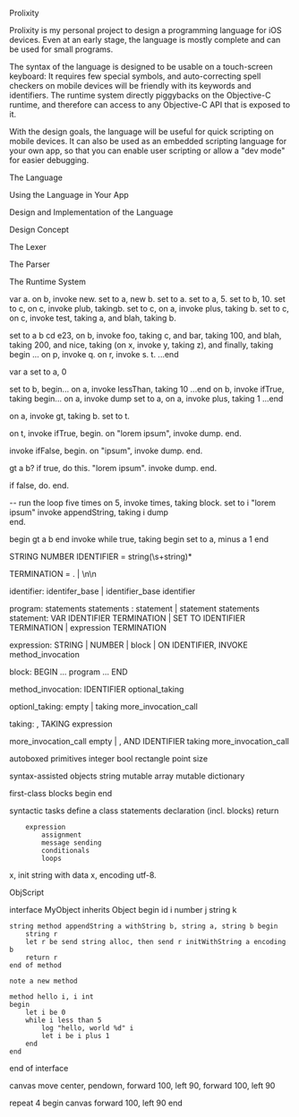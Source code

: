 Prolixity

Prolixity is my personal project to design a programming language for iOS devices. Even at an early stage, the language is mostly complete and can be used for small programs.

The syntax of the language is designed to be usable on a touch-screen keyboard: It requires few special symbols, and auto-correcting spell checkers on mobile devices will be friendly with its keywords and identifiers. The runtime system directly piggybacks on the Objective-C runtime, and therefore can access to any Objective-C API that is exposed to it.

With the design goals, the language will be useful for quick scripting on mobile devices. It can also be used as an embedded scripting language for your own app, so that you can enable user scripting or allow a "dev mode" for easier debugging.


The Language


Using the Language in Your App

Design and Implementation of the Language

Design Concept

The Lexer

The Parser

The Runtime System




var a.
on b, invoke new.
set to a, new b.
set to a.
set to a, 5.
set to b, 10.
set to c, on c, invoke plub, takingb.
set to c, on a, invoke plus, taking b.
set to c, on c, invoke test, taking a, and blah, taking b.


set to a b cd e23, on b, invoke foo, taking c, and bar, taking 100, and blah, taking 200, and nice, taking (on x, invoke y, taking z), and finally, taking begin ... on p, invoke q. on r, invoke s. t. ...end

var a
set to a, 0

set to b, begin... on a, invoke lessThan, taking 10 ...end
on b, invoke ifTrue, taking begin...
    on a, invoke dump
    set to a, on a, invoke plus, taking 1
...end
    



on a, invoke gt, taking b.
set to t.

on t, invoke ifTrue, begin.
    on "lorem ipsum", invoke dump.
end.

invoke ifFalse, begin.
    on "ipsum", invoke dump.
end.

gt a b?
if true, do this.
    "lorem ipsum".
    invoke dump.
end.

if false, do.
end.
    
-- run the loop five times
on 5, invoke times, taking block.
    set to i
    "lorem ipsum"
    invoke appendString, taking i
    dump    
end.

begin
    gt a b
end
invoke while true, taking begin
    set to a, minus a 1
end

STRING
NUMBER
IDENTIFIER = string(\s+string)*

TERMINATION = \. | \n\n

identifier: identifer_base | identifier_base identifier

program: statements
statements : statement | statement statements
statement: 
    VAR IDENTIFIER TERMINATION |
    SET TO IDENTIFIER TERMINATION |
    expression TERMINATION

expression:
    STRING |
    NUMBER |
    block |
    ON IDENTIFIER, INVOKE method_invocation

block:
    BEGIN ... program ... END
    
    
method_invocation:
    IDENTIFIER optional_taking
    
optionl_taking:
    empty | taking more_invocation_call

taking:
    , TAKING expression 

more_invocation_call
    empty | , AND IDENTIFIER taking  more_invocation_call



autoboxed primitives
    integer
    bool
    rectangle
    point
    size

syntax-assisted objects
    string
    mutable array
    mutable dictionary

first-class blocks
    begin
    end

syntactic tasks
    define a class
    statements
        declaration (incl. blocks)
        return

        expression
            assignment
            message sending
            conditionals
            loops



x, init string with data x, encoding utf-8.




ObjScript

interface MyObject inherits Object
begin
    id i
    number j
    string k

    string method appendString a withString b, string a, string b begin
        string r
        let r be send string alloc, then send r initWithString a encoding b        
        return r
    end of method

    note a new method

    method hello i, i int
    begin
        let i be 0
        while i less than 5
            log "hello, world %d" i
            let i be i plus 1
        end
    end        
end of interface

canvas move center, pendown, forward 100, left 90, forward 100, left 90

repeat 4 begin
    canvas forward 100, left 90
end





